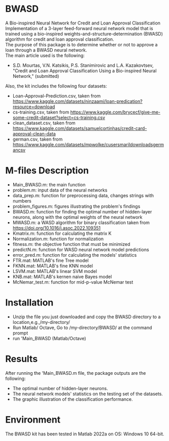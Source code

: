 # BWASD
A Bio-inspired Neural Network for Credit and Loan Approval Classification
Implementation of a 3-layer feed-forward neural network model that is trained using a bio-inspired weights-and-structure-determination (BWASD) algorithm for credit and loan approval classification.\
The purpose of this package is to determine whether or not to approve a loan through a BWASD neural network.\
The main article used is the following:
*	S.D. Mourtas, V.N. Katsikis, P.S. Stanimirovic and L.A. Kazakovtsev, "Credit and Loan Approval Classification Using a Bio-inspired Neural Network," (submitted)

Also, the kit includes the following four datasets:
*	Loan-Approval-Prediction.csv, taken from https://www.kaggle.com/datasets/ninzaami/loan-predication?resource=download
*	cs-training.csv, taken from https://www.kaggle.com/brycecf/give-me-some-credit-dataset?select=cs-training.csv
*	clean_dataset.csv, taken from https://www.kaggle.com/datasets/samuelcortinhas/credit-card-approval-clean-data
*	german.csv, taken from https://www.kaggle.com/datasets/mpwolke/cusersmarildownloadsgermancsv

# M-files Description
*	Main_BWASD.m: the main function
*	problem.m: input data of the neural networks
*	data_prep.m: function for preprocessing data, changes strings with numbers
*	problem_figures.m: figures illustrating the problem's findings
*	BWASD.m: function for finding the optimal number of hidden-layer neurons, along with the optimal weights of the neural network
*	MWASD.m: a WASD algorithm for binary classification taken from https://doi.org/10.1016/j.asoc.2022.109351
*	Kmatrix.m: function for calculating the matrix K
*	Normalization.m: function for normalization
*	fitness.m: the objective function that must be minimized
*	predictN.m: function for WASD neural network model predictions
*	error_pred.m: function for calculating the models' statistics
*	FTR.mat: MATLAB's fine Tree model 
*	FKNN.mat: MATLAB's fine KNN model 
*	LSVM.mat: MATLAB's linear SVM model
*	KNB.mat: MATLAB's kernen naive Bayes model
*	McNemar_test.m: function for mid-p-value McNemar test

# Installation
*	Unzip the file you just downloaded and copy the BWASD directory to a location,e.g.,/my-directory/
*	Run Matlab/ Octave, Go to /my-directory/BWASD/ at the command prompt
*	run 'Main_BWASD (Matlab/Octave)

# Results
After running the 'Main_BWASD.m file, the package outputs are the following:
*	The optimal number of hidden-layer neurons.
*	The neural network models' statistics on the testing set of the datasets.
*	The graphic illustration of the classification performance.

# Environment
The BWASD kit has been tested in Matlab 2022a on OS: Windows 10 64-bit.
